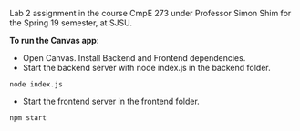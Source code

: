 Lab 2 assignment in the course CmpE 273 under Professor Simon Shim for the Spring 19 semester, at SJSU.

**To run the Canvas app**:

- Open Canvas. Install Backend and Frontend dependencies.
- Start the backend server with node index.js in the backend folder.

```
node index.js
```

- Start the frontend server in the frontend folder.

```
npm start
```

